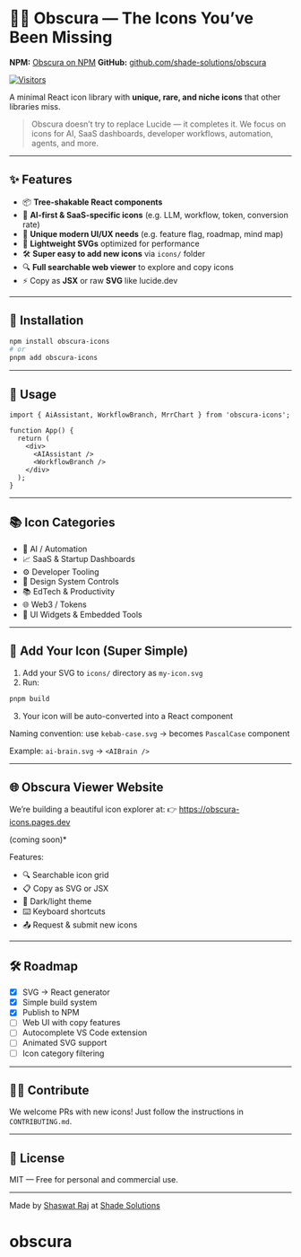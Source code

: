 # 🕵️‍♂️ Obscura — The Icons You’ve Been Missing

**NPM:** [Obscura on NPM](https://www.npmjs.com/package/obscura-icons)
**GitHub:** [github.com/shade-solutions/obscura](https://github.com/shade-solutions/obscura)

[![Visitors](https://api.visitorbadge.io/api/visitors?path=https%3A%2F%2Fgithub.com%2Fshade-solutions%2Fobscura&countColor=%23263759&style=flat)](https://visitorbadge.io/status?path=https%3A%2F%2Fgithub.com%2Fshade-solutions%2Fobscura)

A minimal React icon library with **unique, rare, and niche icons** that other libraries miss.

> Obscura doesn’t try to replace Lucide — it completes it. We focus on icons for AI, SaaS dashboards, developer workflows, automation, agents, and more.

---

## ✨ Features

* 📦 **Tree-shakable React components**
* 🧠 **AI-first & SaaS-specific icons** (e.g. LLM, workflow, token, conversion rate)
* 🧩 **Unique modern UI/UX needs** (e.g. feature flag, roadmap, mind map)
* 🎨 **Lightweight SVGs** optimized for performance
* 🛠️ **Super easy to add new icons** via `icons/` folder
* 🔍 **Full searchable web viewer** to explore and copy icons
* ⚡ Copy as **JSX** or raw **SVG** like lucide.dev

---

## 🚀 Installation

```bash
npm install obscura-icons
# or
pnpm add obscura-icons
```

---

## 🧪 Usage

```tsx
import { AiAssistant, WorkflowBranch, MrrChart } from 'obscura-icons';

function App() {
  return (
    <div>
      <AIAssistant />
      <WorkflowBranch />
    </div>
  );
}
```

---

## 📚 Icon Categories

* 🤖 AI / Automation
* 📈 SaaS & Startup Dashboards
* ⚙️ Developer Tooling
* 🎨 Design System Controls
* 📚 EdTech & Productivity
* 🌐 Web3 / Tokens
* 🧩 UI Widgets & Embedded Tools

---

## 🧩 Add Your Icon (Super Simple)

1. Add your SVG to `icons/` directory as `my-icon.svg`
2. Run:

```bash
pnpm build
```

3. Your icon will be auto-converted into a React component

Naming convention: use `kebab-case.svg` → becomes `PascalCase` component

Example: `ai-brain.svg` → `<AIBrain />`

---

## 🌐 Obscura Viewer Website

We’re building a beautiful icon explorer at:
👉 https://obscura-icons.pages.dev

(coming soon)*

Features:

* 🔍 Searchable icon grid
* 📋 Copy as SVG or JSX
* 🌙 Dark/light theme
* ⌨️ Keyboard shortcuts
* 📤 Request & submit new icons

---

## 🛠️ Roadmap

* [x] SVG → React generator
* [x] Simple build system
* [x] Publish to NPM
* [ ] Web UI with copy features
* [ ] Autocomplete VS Code extension
* [ ] Animated SVG support
* [ ] Icon category filtering

---

## 🧑‍💻 Contribute

We welcome PRs with new icons! Just follow the instructions in `CONTRIBUTING.md`.

---

## 📄 License

MIT — Free for personal and commercial use.

---

Made by [Shaswat Raj](https://sh20raj.github.io/) at [Shade Solutions](https://github.com/shade-solutions)
# obscura
